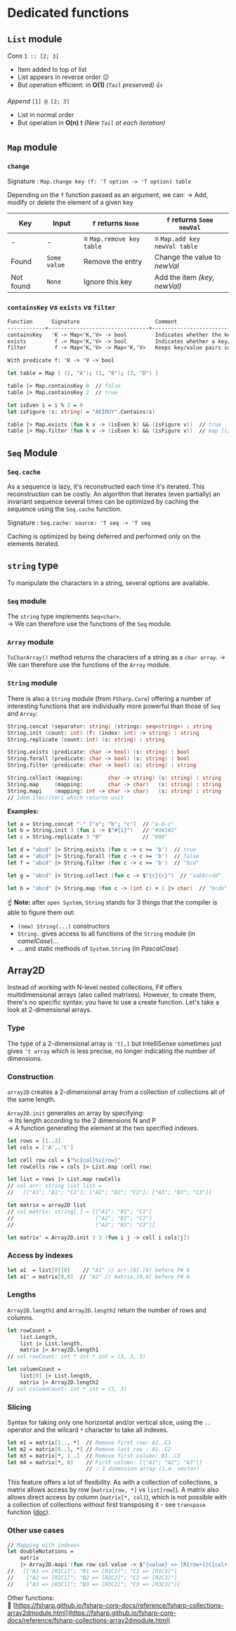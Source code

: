 # Dedicated functions

## `List` module

_Cons_ `1 :: [2; 3]`

- Item added to top of list
- List appears in reverse order 😕
- But operation efficient: in **O(1)** _(`Tail` preserved)_ 👍

_Append_ `[1] @ [2; 3]`

- List in normal order
- But operation in **O(n)** ❗ _(New `Tail` at each iteration)_

## `Map` module

### `change`

Signature : `Map.change key (f: 'T option -> 'T option) table`

Depending on the `f` function passed as an argument, we can:
→ Add, modify or delete the element of a given key

| Key       | Input        | `f` returns `None`       | `f` returns `Some newVal`    |
|-----------|--------------|--------------------------|------------------------------|
| -         | -            | ≡ `Map.remove key table` | ≡ `Map.add key newVal table` |
| Found     | `Some value` | Remove the entry         | Change the value to _newVal_ |
| Not found | `None`       | Ignore this key          | Add the item _(key, newVal)_ |

### `containsKey` _vs_ `exists` _vs_ `filter`

```txt
Function      Signature                        Comment                                                   
------------+--------------------------------+-----------------------------------------------------------
containsKey   'K -> Map<'K,'V> -> bool         Indicates whether the key is present                      
exists         f -> Map<'K,'V> -> bool         Indicates whether a key/value pair satisfies the predicate
filter         f -> Map<'K,'V> -> Map<'K,'V>   Keeps key/value pairs satisfying the predicate            

With predicate f: 'K -> 'V -> bool
```

```fsharp
let table = Map [ (2, "A"); (1, "B"); (3, "D") ]

table |> Map.containsKey 0  // false
table |> Map.containsKey 2  // true

let isEven i = i % 2 = 0
let isFigure (s: string) = "AEIOUY".Contains(s)

table |> Map.exists (fun k v -> (isEven k) && (isFigure v))  // true
table |> Map.filter (fun k v -> (isEven k) && (isFigure v))  // map [(2, "A")]
```

## `Seq` Module

### `Seq.cache`

As a sequence is lazy, it's reconstructed each time it's iterated. This reconstruction can be costly. An algorithm that iterates (even partially) an invariant sequence several times can be optimized by caching the sequence using the `Seq.cache` function.

Signature : `Seq.cache: source: 'T seq -> 'T seq`

Caching is optimized by being deferred and performed only on the elements iterated.

## `string` type

To manipulate the characters in a string, several options are available.

### `Seq` module

The `string` type implements `Seq<char>`. \
→ We can therefore use the functions of the `Seq` module.

### `Array` module

`ToCharArray()` method returns the characters of a string as a `char array`.
→ We can therefore use the functions of the `Array` module.

### `String` module

There is also a `String` module (from `FSharp.Core`) offering a number of interesting functions that are individually more powerful than those of `Seq` and `Array`:

```fsharp
String.concat (separator: string) (strings: seq<string>) : string
String.init (count: int) (f: (index: int) -> string) : string
String.replicate (count: int) (s: string) : string

String.exists (predicate: char -> bool) (s: string) : bool
String.forall (predicate: char -> bool) (s: string) : bool
String.filter (predicate: char -> bool) (s: string) : string

String.collect (mapping:        char -> string) (s: string) : string
String.map     (mapping:        char -> char)   (s: string) : string
String.mapi    (mapping: int -> char -> char)   (s: string) : string
// Idem iter/iteri which returns unit
```

**Examples:**

```fsharp
let a = String.concat "-" ["a"; "b"; "c"]  // "a-b-c"
let b = String.init 3 (fun i -> $"#{i}")   // "#0#1#2"
let c = String.replicate 3 "0"             // "000"

let d = "abcd" |> String.exists (fun c -> c >= 'b')  // true
let e = "abcd" |> String.forall (fun c -> c >= 'b')  // false
let f = "abcd" |> String.filter (fun c -> c >= 'b')  // "bcd"

let g = "abcd" |> String.collect (fun c -> $"{c}{c}")  // "aabbccdd"

let h = "abcd" |> String.map (fun c -> (int c) + 1 |> char)  // "bcde"
```

☝️ **Note:** after `open System`, `String` stands for 3 things that the compiler is able to figure them out:

- `(new) String(...)` constructors
- `String.` gives access to all functions of the `String` module (in _camelCase_)...
- ... and static methods of `System.String` (in _PascalCase_)

## Array2D

Instead of working with N-level nested collections, F# offers multidimensional arrays (also called matrixes). However, to create them, there's no specific syntax: you have to use a create function. Let's take a look at 2-dimensional arrays.

### Type

The type of a 2-dimensional array is `'t[,]` but IntelliSense sometimes just gives `'t array` which is less precise, no longer indicating the number of dimensions.

### Construction

`array2D` creates a 2-dimensional array from a collection of collections all of the same length.

`Array2D.init` generates an array by specifying: \
→ Its length according to the 2 dimensions N and P \
→ A function generating the element at the two specified indexes.

```fsharp
let rows = [1..3]
let cols = ['A'..'C']

let cell row col = $"%c{col}%i{row}"
let rowCells row = cols |> List.map (cell row)

let list = rows |> List.map rowCells
// val arr: string list list =
//   [["A1"; "B1"; "C1"]; ["A2"; "B2"; "C2"]; ["A3"; "B3"; "C3"]]

let matrix = array2D list
// val matrix: string[,] = [["A1"; "B1"; "C1"]
//                          ["A2"; "B2"; "C2"]
//                          ["A3"; "B3"; "C3"]]

let matrix' = Array2D.init 3 3 (fun i j -> cell i cols[j])
```

### Access by indexes

```fsharp
let a1  = list[0][0]    // "A1" // arr.[0].[0] before F# 6
let a1' = matrix[0,0]  // "A1" // matrix.[0,0] before F# 6
```

### Lengths

`Array2D.length1` and `Array2D.length2` return the number of rows and columns.

```fsharp
let rowCount =
    list.Length,
    list |> List.length,
    matrix |> Array2D.length1
// val rowCount: int * int * int = (3, 3, 3)

let columnCount =
    list[0] |> List.length,
    matrix |> Array2D.length2
// val columnCount: int * int = (3, 3)
```

### Slicing

Syntax for taking only one horizontal and/or vertical slice, using the `..` operator and the wilcard `*` character to take all indexes.

```fsharp
let m1 = matrix[1.., *]  // Remove first row: A2..C3
let m2 = matrix[0..1, *] // Remove last row : A1..C2
let m3 = matrix[*, 1..]  // Remove first column: B1..C3
let m4 = matrix[*, 0]    // First column: [|"A1"; "A2"; "A3"|]
                         // 💡 1 dimension array (i.e. vector)
```

This feature offers a lot of flexibility. As with a collection of collections, a matrix allows access by row (`matrix[row, *]` vs `list[row]`). A matrix also allows direct access by column (`matrix[*, col]`), which is not possible with a collection of collections without first transposing it - see `transpose` function ([doc](https://fsharp.github.io/fsharp-core-docs/reference/fsharp-collections-listmodule.html#transpose)).

### Other use cases

```fsharp
// Mapping with indexes
let doubleNotations =
    matrix
    |> Array2D.mapi (fun row col value -> $"{value} => [R{row+1}C{col+1}]")
//   [["A1 => [R1C1]"; "B1 => [R1C2]"; "C1 => [R1C3]"]
//    ["A2 => [R2C1]"; "B2 => [R2C2]"; "C2 => [R2C3]"]
//    ["A3 => [R3C1]"; "B3 => [R3C2]"; "C3 => [R3C3]"]]

```

Other functions: \
🔗 [https://fsharp.github.io/fsharp-core-docs/reference/fsharp-collections-array2dmodule.html](https://fsharp.github.io/fsharp-core-docs/reference/fsharp-collections-array2dmodule.html)
